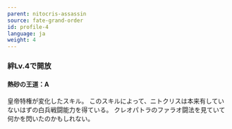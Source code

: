 ```yaml
---
parent: nitocris-assassin
source: fate-grand-order
id: profile-4
language: ja
weight: 4
---
```


### 絆Lv.4で開放

#### 熱砂の王道：A

皇帝特権が変化したスキル。
このスキルによって、ニトクリスは本来有していないはずの白兵戦闘能力を得ている。
クレオパトラのファラオ闘法を見ていて何かを閃いたのかもしれない。
